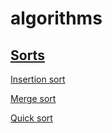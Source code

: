 # algorithms

## [Sorts](https://github.com/kuzanatoliy/algorithms/blob/master/src/sorts/README.md)

[Insertion sort](https://github.com/kuzanatoliy/algorithms/blob/master/src/sorts/insertion-sort/README.md)

[Merge sort](https://github.com/kuzanatoliy/algorithms/blob/master/src/sorts/merge-sort/README.md)

[Quick sort](https://github.com/kuzanatoliy/algorithms/blob/master/src/sorts/quick-sort/README.md)
